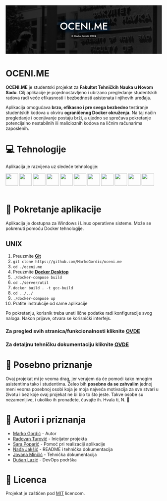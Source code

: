 # ![Banner](./assets/banner.png)

#  OCENI.ME

**OCENI.ME** je studentski projekat za **Fakultet Tehničkih Nauka u Novom Sadu**. Cilj aplikacije je pojednostavljeno i ubrzano pregledanje studentskih radova radi veće efikasnosti i bezbednosti asistenata i njihovih uređaja.

Aplikacija omogućava **brzo, efikasno i pre svega bezbedno** testiranje studentskih kodova u okviru **ograničenog Docker okruženja**. Na taj način pregledanje i ocenjivanje postaju brži, a ujedno se sprečava pokretanje potencijalno nestabilnih ili malicioznih kodova na ličnim računarima zaposlenih.

# 💻 Tehnologije

Aplikacija je razvijena uz sledeće tehnologije:
<div style="display:inline-block">
    <img src="https://user-images.githubusercontent.com/25181517/192108891-d86b6220-e232-423a-bf5f-90903e6887c3.png" width="40px" height="40px">
    <img src="https://user-images.githubusercontent.com/25181517/192158954-f88b5814-d510-4564-b285-dff7d6400dad.png" width="40px" height="40px">
    <img src="https://user-images.githubusercontent.com/25181517/183898674-75a4a1b1-f960-4ea9-abcb-637170a00a75.png" width="40px" height="40px">
    <img src="https://user-images.githubusercontent.com/25181517/117447155-6a868a00-af3d-11eb-9cfe-245df15c9f3f.png" width="40px" height="40px">
    <img src="https://user-images.githubusercontent.com/25181517/183897015-94a058a6-b86e-4e42-a37f-bf92061753e5.png" width="40px" height="40px">
    <img src="https://user-images.githubusercontent.com/25181517/121401671-49102800-c959-11eb-9f6f-74d49a5e1774.png" width="40px" height="40px">
    <img src="https://user-images.githubusercontent.com/25181517/183568594-85e280a7-0d7e-4d1a-9028-c8c2209e073c.png" width="40px" height="40px">
    <img src="https://user-images.githubusercontent.com/25181517/183859966-a3462d8d-1bc7-4880-b353-e2cbed900ed6.png" width="40px" height="40px">
    <img src="https://user-images.githubusercontent.com/25181517/183423507-c056a6f9-1ba8-4312-a350-19bcbc5a8697.png" width="40px" height="40px">
    <img src="https://user-images.githubusercontent.com/25181517/183896128-ec99105a-ec1a-4d85-b08b-1aa1620b2046.png" width="40px" height="40px">
    <img src="https://user-images.githubusercontent.com/25181517/117207330-263ba280-adf4-11eb-9b97-0ac5b40bc3be.png" width="40px" height="40px">
<br><br>
</div>

# 🚀 Pokretanje aplikacije

Aplikacija je dostupna za Windows i Linux operativne sisteme. Može se pokrenuti pomoću Docker tehnologije.

## UNIX

1. Preuzmite [**Git**](https://git-scm.com/downloads)
2. `git clone https://github.com/MarkoGordic/oceni.me`
3. `cd ./oceni.me`
4. Preuzmite [**Docker Desktop**](https://www.docker.com/products/docker-desktop/)  
5. `./docker-compose build`
6. `cd ./server/util`
7. `docker build . -t gcc-build`
8. `cd ../../`
9. `./docker-compose up`
10. Pratite instrukcije od same aplikacije

Po pokretanju, korisnik treba uneti lične podatke radi konfiguracije svog naloga. Nakon prijave, otvara se korisnički interfejs.

### Za pregled svih stranica/funkcionalnosti kliknite <a href="./pages.md">OVDE</a>
### Za detaljnu tehničku dokumentaciju kliknite <a href="./docs.md">OVDE</a>

# 💙 Posebno priznanje

Ovaj projekat mi je veoma drag, jer verujem da će pomoći kako mnogim asistentima tako i studentima. Želeo bih **posebno da se zahvalim** jednoj meni veoma posebnoj osobi koja je moja najveća motivacija za sve stvari u životu i bez koje ovaj projekat ne bi bio to što jeste. Takve osobe su nezamenljive, i ukoliko ih pronađete, čuvajte ih. Hvala ti, N. 💙


# 👥 Autori i priznanja

+ [Marko Gordić](https://github.com/MarkoGordic) - Autor  
+ [Radovan Turović]() - Inicijator projekta  
+ [Sara Poparić]() - Pomoć pri realizaciji aplikacije  
+ [Nađa Jakšić]() - README i tehnička dokumentacija
+ [Jovana Minčić]() - Tehnička dokumentacija
+ [Dušan Lazić](https://github.com/dusanlazic) - DevOps podrška

# 📜 Licenca

Projekat je zaštićen pod [MIT](https://choosealicense.com/licenses/mit/) licencom.
